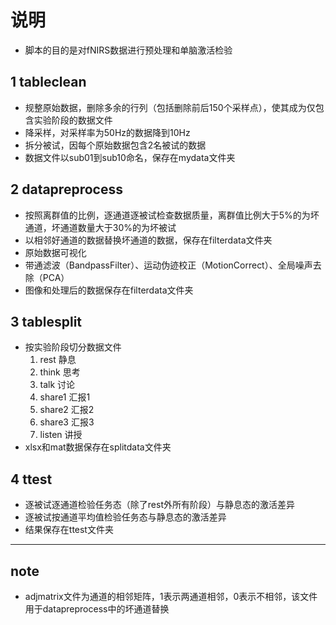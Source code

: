 # 说明
- 脚本的目的是对fNIRS数据进行预处理和单脑激活检验
## 1 tableclean
- 规整原始数据，删除多余的行列（包括删除前后150个采样点），使其成为仅包含实验阶段的数据文件
- 降采样，对采样率为50Hz的数据降到10Hz
- 拆分被试，因每个原始数据包含2名被试的数据
- 数据文件以sub01到sub10命名，保存在mydata文件夹
## 2 datapreprocess
- 按照离群值的比例，逐通道逐被试检查数据质量，离群值比例大于5%的为坏通道，坏通道数量大于30%的为坏被试
- 以相邻好通道的数据替换坏通道的数据，保存在filterdata文件夹
- 原始数据可视化
- 带通滤波（BandpassFilter）、运动伪迹校正（MotionCorrect）、全局噪声去除（PCA）
- 图像和处理后的数据保存在filterdata文件夹
## 3 tablesplit
- 按实验阶段切分数据文件
	1. rest 静息
	2. think 思考
	3. talk 讨论
	4. share1 汇报1
	5. share2 汇报2
	6. share3 汇报3 
	7. listen 讲授
- xlsx和mat数据保存在splitdata文件夹
## 4 ttest
- 逐被试逐通道检验任务态（除了rest外所有阶段）与静息态的激活差异
- 逐被试按通道平均值检验任务态与静息态的激活差异
- 结果保存在ttest文件夹

---
## note
- adjmatrix文件为通道的相邻矩阵，1表示两通道相邻，0表示不相邻，该文件用于datapreprocess中的坏通道替换